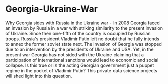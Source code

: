 # Georgia-Ukraine-War
 Why Georgia sides with Russia in the Ukraine war - In 2008 Georgia faced an invasion by Russia in a war with striking similarity to the present invasion of Ukraine. Since then one-fifth of the country is occupied by Russian troops. Russia's president Vladimir Putin left no doubt that he fully intends to annex the former soviet state next. The invasion of Georgia was stopped due to an intervention by the presidents of Ukraine and USA. Yet, in the present war Georgia has not sided with the Ukraine claiming that a participation of international sanctions would lead to economic and social collapse. Is this true or is the acting Georgian government just a puppet regime in the pocket of Vladimir Putin? This private data science projects will shed light into this question.
